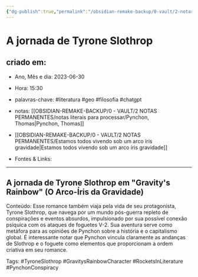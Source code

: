 ```yaml
---
{"dg-publish":true,"permalink":"/obsidian-remake-backup/0-vault/2-notas-permanentes/a-jornada-de-tyrone-slothrop/","tags":["permanente","literatura","geo","filosofia","chatgpt","TyroneSlothrop","GravitysRainbowCharacter","RocketsInLiterature","PynchonConspiracy"],"dgHomeLink":true,"dgShowLocalGraph":true,"dgShowFileTree":true,"dgEnableSearch":true,"noteIcon":""}
---
```


# A jornada de Tyrone Slothrop

## criado em: 
-  Ano, Mês e dia: 2023-06-30
- Hora: 15:30

- palavras-chave: #literatura #geo #filosofia #chatgpt 
- notas: [[OBSIDIAN-REMAKE-BACKUP/0 - VAULT/2 NOTAS PERMANENTES/notas literais para processar/Pynchon, Thomas\|Pynchon, Thomas]]
- [[OBSIDIAN-REMAKE-BACKUP/0 - VAULT/2 NOTAS PERMANENTES/Estamos todos vivendo sob um arco íris gravidade\|Estamos todos vivendo sob um arco íris gravidade]]
- Fontes & Links: 
---

## A jornada de Tyrone Slothrop em "Gravity's Rainbow" (O Arco-Íris da Gravidade)

Conteúdo: Esse romance também viaja pela vida de seu protagonista, Tyrone Slothrop, que navega por um mundo pós-guerra repleto de conspirações e eventos absurdos, impulsionado por sua possível conexão psíquica com os ataques de foguetes V-2. Sua aventura serve como metáfora para as opiniões de Pynchon sobre a história e o capitalismo global. É interessante notar que Pynchon vincula claramente as andanças de Slothrop e o foguete como elementos que proporcionam a ordem criativa em seu romance.

Tags: #TyroneSlothrop #GravitysRainbowCharacter #RocketsInLiterature #PynchonConspiracy
